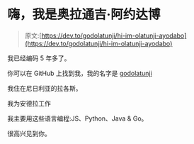 # 嗨，我是奥拉通吉·阿约达博

> 原文:[https://dev.to/godolatunji/hi-im-olatunji-ayodabo](https://dev.to/godolatunji/hi-im-olatunji-ayodabo)

我已经编码 5 年多了。

你可以在 GitHub 上找到我，我的名字是 [godolatunji](https://github.com/godolatunji)

我住在尼日利亚的拉各斯。

我为安德拉工作

我主要用这些语言编程:JS、Python、Java & Go。

很高兴见到你。